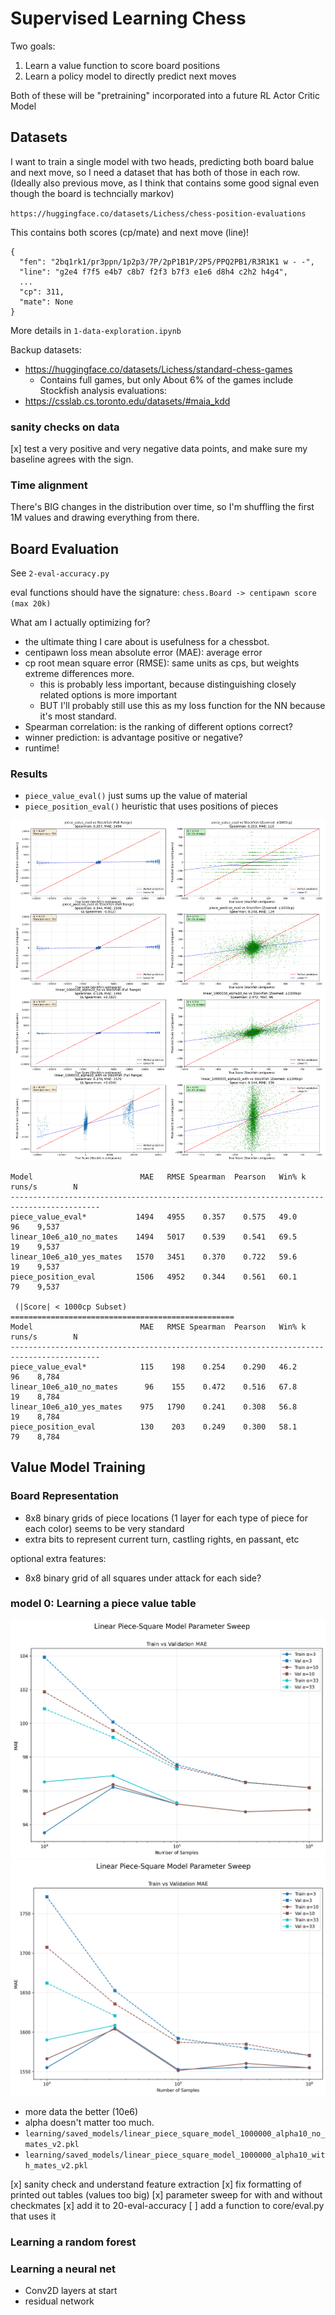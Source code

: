 # Supervised Learning Chess

Two goals:
1. Learn a value function to score board positions
2. Learn a policy model to directly predict next moves

Both of these will be "pretraining" incorporated into a future RL Actor Critic Model

## Datasets
I want to train a single model with two heads, predicting both board balue and next move,
so I need a dataset that has both of those in each row. (Ideally also previous move, as I
think that contains some good signal even though the board is techncially markov)

`https://huggingface.co/datasets/Lichess/chess-position-evaluations`

This contains both scores (cp/mate) and next move (line)!

```
{
  "fen": "2bq1rk1/pr3ppn/1p2p3/7P/2pP1B1P/2P5/PPQ2PB1/R3R1K1 w - -",
  "line": "g2e4 f7f5 e4b7 c8b7 f2f3 b7f3 e1e6 d8h4 c2h2 h4g4",
  ...
  "cp": 311,
  "mate": None
}
```

More details in `1-data-exploration.ipynb`

Backup datasets:
- https://huggingface.co/datasets/Lichess/standard-chess-games
    - Contains full games, but only About 6% of the games include Stockfish analysis evaluations: 
- https://csslab.cs.toronto.edu/datasets/#maia_kdd

### sanity checks on data 
[x] test a very positive and very negative data points, and make sure my baseline agrees with the sign.

### Time alignment
There's BIG changes in the distribution over time, so I'm shuffling the first 1M values and drawing everything from there.

## Board Evaluation

See `2-eval-accuracy.py`

eval functions should have the signature: `chess.Board -> centipawn score (max 20k)`

What am I actually optimizing for?
- the ultimate thing I care about is usefulness for a chessbot.
- centipawn loss mean absolute error (MAE): average error
- cp root mean square error (RMSE): same units as cps, but weights extreme differences more.
  - this is probably less important, because distinguishing closely related options is more important
  - BUT I'll probably still use this as my loss function for the NN because it's most standard.
- Spearman correlation: is the ranking of different options correct?
- winner prediction: is advantage positive or negative?
- runtime!


### Results
- `piece_value_eval()` just sums up the value of material
- `piece_position_eval()` heuristic that uses positions of pieces

![evals](learning/assets/eval_comparisons.png)

```
Model                        MAE   RMSE Spearman  Pearson   Win% k runs/s        N
------------------------------------------------------------------------------------------
piece_value_eval*           1494   4955    0.357    0.575   49.0       96    9,537
linear_10e6_a10_no_mates    1494   5017    0.539    0.541   69.5       19    9,537
linear_10e6_a10_yes_mates   1570   3451    0.370    0.722   59.6       19    9,537
piece_position_eval         1506   4952    0.344    0.561   60.1       79    9,537

 (|Score| < 1000cp Subset)
==================================================
Model                        MAE   RMSE Spearman  Pearson   Win% k runs/s        N
------------------------------------------------------------------------------------------
piece_value_eval*            115    198    0.254    0.290   46.2       96    8,784
linear_10e6_a10_no_mates      96    155    0.472    0.516   67.8       19    8,784
linear_10e6_a10_yes_mates    975   1790    0.241    0.308   56.8       19    8,784
piece_position_eval          130    203    0.249    0.300   58.1       79    8,784
```

## Value Model Training

### Board Representation
- 8x8 binary grids of piece locations (1 layer for each type of piece for each color) seems to be very standard
- extra bits to represent current turn, castling rights, en passant, etc

optional extra features:
- 8x8 binary grid of all squares under attack for each side?

### model 0: Learning a piece value table

![graph](learning/assets/linear_piece_square_sweep_no_mates_v2.png)
![graph](learning/assets/linear_piece_square_sweep_with_mates_v2.png)
- more data the better (10e6)
- alpha doesn't matter too much. 
- `learning/saved_models/linear_piece_square_model_1000000_alpha10_no_mates_v2.pkl`
- `learning/saved_models/linear_piece_square_model_1000000_alpha10_with_mates_v2.pkl`

[x] sanity check and understand feature extraction
[x] fix formatting of printed out tables (values too big)
[x] parameter sweep for with and without checkmates
[x] add it to 20-eval-accuracy
[ ] add a function to core/eval.py that uses it

### Learning a random forest

### Learning a neural net
- Conv2D layers at start
- residual network

